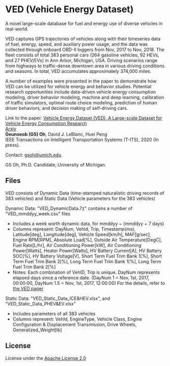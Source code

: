# VED (Vehicle Energy Dataset)
A novel large-scale database for fuel and energy use of diverse vehicles in real-world.

VED captures GPS trajectories of vehicles along with their timeseries data of fuel, energy, speed, and auxiliary power usage, and the data was collected through onboard OBD-II loggers from Nov, 2017 to Nov, 2018.
The fleet consists of total 383 personal cars (264 gasoline vehicles, 92 HEVs, and 27 PHEV/EVs) in Ann Arbor, Michigan, USA. 
Driving scenarios range from highways to traffic-dense downtown area in various driving conditions and seasons. 
In total, VED accumulates approximately 374,000 miles. 

A number of examples were presented in the paper to demonstrate how VED can be utilized for vehicle energy and behavior studies. Potential research opportunities include data-driven vehicle energy consumption modeling, driver behavior modeling, machine and deep learning, calibration of traffic simulators, optimal route choice modeling, prediction of human driver behaviors, and decision making of self-driving cars.

Link to the paper: 
[Vehicle Energy Dataset (VED), A Large-scale Dataset for Vehicle Energy Consumption Research](https://doi.org/10.1109/TITS.2020.3035596)\
[Arxiv](https://arxiv.org/pdf/1905.02081.pdf)\
**Geunseob (GS) Oh**, David J. LeBlanc, Huei Peng\
IEEE Transactions on Intelligent Transportation Systems (T-ITS), 2020 (In press).


Contact: gsoh@umich.edu.

GS Oh, Ph.D. Candidate, University of Michigan.



## Files
VED consists of Dynamic Data (time-stamped naturalistic driving records of 383 vehicles) and Static Data (Vehicle parameters for the 383 vehicles)

Dynamic Data: "VED_DynamicData.7z" contains a number of "VED_mmddyy_week.csv" files
- Includes a week worth dynamic data, for mmddyy ~ (mmddyy + 7 days)
- Columns represent:
	DayNum,	VehId,	Trip,	Timestamp(ms),	Latitude[deg],	Longitude[deg],	Vehicle Speed[km/h],	MAF[g/sec],	Engine RPM[RPM],	Absolute Load[%],	Outside Air Temperature[DegC],	Fuel Rate[L/hr],	Air Conditioning Power[kW],	Air Conditioning Power[Watts],	Heater Power[Watts],	HV Battery Current[A],	HV Battery SOC[%],	HV Battery Voltage[V],	Short Term Fuel Trim Bank 1[%],	Short Term Fuel Trim Bank 2[%],	Long Term Fuel Trim Bank 1[%],	Long Term Fuel Trim Bank 2[%]
- Notes:
	Each combination of VehID, Trip is unique.
	DayNum represents elapsed days since a reference date. (DayNum 1 = Nov, 1st, 2017, 00:00:00, DayNum 1.5 = Nov, 1st, 2017, 12:00:00)
	For the details, refer to [the VED paper](https://arxiv.org/abs/1905.02081)
	
	
Static Data: "VED_Static_Data_ICE&HEV.xlsx", and "VED_Static_Data_PHEV&EV.xlsx"
- Includes parameters of all 383 vehicles
- Columns represent: 
	VehId,	EngineType,	Vehicle Class,	Engine Configuration & Displacement	Transmission,	Drive Wheels,	Generalized_Weight[lb]



## License

License under the [Apache License 2.0](LICENSE)

